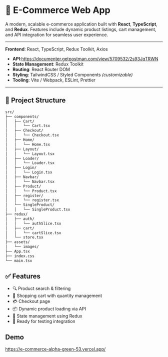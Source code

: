 # 🛒 E-Commerce Web App

A modern, scalable e-commerce application built with **React**, **TypeScript**, and **Redux**. Features include dynamic product listings, cart management, and API integration for seamless user experience.

---

**Frontend**: React, TypeScript, Redux Toolkit, Axios  
- **API**:https://documenter.getpostman.com/view/5709532/2s93JqTRWN
- **State Management**: Redux Toolkit  
- **Routing**: React Router DOM  
- **Styling**: TailwindCSS / Styled Components *(customizable)*  
- **Tooling**: Vite / Webpack, ESLint, Prettier  

---
## 📁 Project Structure

```bash
src/
├── components/
│   ├── Cart/
│   │   └── Cart.tsx
│   ├── Checkout/
│   │   └── Checkout.tsx
│   ├── Home/
│   │   └── Home.tsx
│   ├── Layout/
│   │   └── Layout.tsx
│   ├── Loader/
│   │   └── Loader.tsx
│   ├── Login/
│   │   └── Login.tsx
│   ├── Navbar/
│   │   └── Navbar.tsx
│   ├── Product/
│   │   └── Product.tsx
│   ├── register/
│   │   └── register.tsx
│   └── SingleProduct/
│   │   └── SingleProduct.tsx
├── redux/
│   ├── auth/
│   │   └── authSlice.tsx
│   ├── cart/
│   │   └── cartSlice.tsx
│   └── store.tsx
├── assets/
│   └── images/
├── App.tsx
├── index.css
└── main.tsx
```
## ✅ Features

- 🔍 Product search & filtering
- 🛒 Shopping cart with quantity management
- 💳 Checkout page
- 📦 Dynamic product loading via API
- 🧠 State management using Redux
- 🧪 Ready for testing integration

## Demo
https://e-commerce-alpha-green-53.vercel.app/



